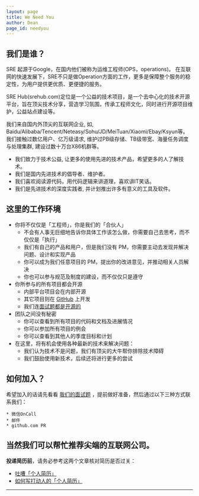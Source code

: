 ```yaml
---
layout: page
title: We Need You
author: Dean
page_id: needyou
---
```



## 我们是谁？

SRE 起源于Google，在国内他们被称为运维工程师(OPS，operations)。 在互联网的快速发展下，SRE不只是做Operation方面的工作，更多是保障整个服务的稳定性，为用户提供更优质、更便捷的服务。

SRE Hub(srehub.com)定位是一个公益的技术项目，是一个去中心化的技术开源平台，旨在顶尖技术分享，营造学习氛围，传承工程师文化，同时进行开源项目维护，公益站点建设等。

我们来自国内外顶尖的互联网企业, 如, Baidu/Alibaba/Tencent/Neteasy/Sohu/JD/MeiTuan/Xiaomi/Ebay/Ksyun等。 我们接触过数亿用户、亿万级请求, 维护过PB级存储、TB级带宽、海量任务调度与处理集群, 建设过数十万台X86机群等。

* 我们致力于技术公益, 让更多的使用先进的技术产品，希望更多的人了解技术。
* 我们是国内先进技术的倡导者、维护者。
* 我们喜欢阅读源代码，用代码逻辑来讲道理，喜欢讲IT笑话。
* 我们是先进技术的深度实践者, 并计划推出许多有意义的工具及软件。

## 这里的工作环境

* 你将不仅仅是「工程师」，你是我们的「合伙人」
    * 不会有人事无巨细地告诉你具体工作该怎么做，你需要自己去思考，而不仅仅是「执行」
    * 我们有自己的产品和用户，但是我们没有 PM，你需要主动去发现并解决问题、设计和实现产品
    * 你可以成为我们任意项目的 PM，提出你的改进意见，并推动相关人员解决
    * 你也可以参与规范及制度的建设，而不仅仅只是遵守
* 你所参与的所有项目都会开源
    * 内部平台项目会在内部开源
    * 其它项目则在 [GitHub](https://github.com/srehub) 上开发
    * 我们连[面试题都是开源的](https://github.com/srehub/interview-questions)
* 团队之间没有秘密
    * 你可以查看到所有项目的代码和文档及进展情况
    * 你可以参加所有项目的例会
    * 你可以查看到其他人的季度目标和计划
* 在这里，将有机会使用各种最新的技术来解决问题：
    * 我们认为技术不是问题，我们有顶尖的大牛帮你排除技术障碍
    * 我们鼓励使用新技术，后续还将进行更多的尝试

## 如何加入？

希望加入的话请先看看 [我们的面试题](https://github.com/srehub/interview-questions) ，提前做好准备，然后通过以下三种方式联系我们：

    * 微信OnCall
    * 邮件
    * github.com PR



## 当然我们可以帮忙推荐尖端的互联网公司。
**投递简历前**，请务必参考这两个文章核对简历是否过关：

- [吐嘈「个人简历」](http://mp.weixin.qq.com/s?__biz=MzA5NDY0ODkxNA==&mid=200168752&idx=1&sn=348edc7956f1ac9652aa2523b902bef5&scene=4)
- [如何写打动人的「个人简历」](http://mp.weixin.qq.com/s?__biz=MzA5NDY0ODkxNA==&mid=200173772&idx=1&sn=895a5c66548c1b4a72153b2217350ca1&scene=4)

***
